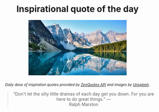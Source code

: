 
<div align="center">

# Inspirational quote of the day

<img src="./data/photo.jpeg" alt="Beautiful nature photo" width="320" height="180">

<sub><i>Daily dose of inspiration quotes provided by [ZenQuotes API](https://zenquotes.io/) and images by [Unsplash](https://unsplash.com/).</i></sub>


<blockquote>&ldquo;Don't let the silly little dramas of each day get you down. For you are here to do great things.&rdquo; &mdash; <footer>Ralph Marston</footer></blockquote>

</div>

